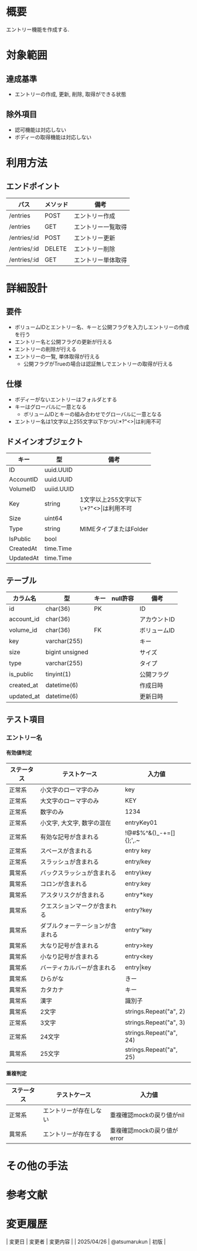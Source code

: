 # 概要

エントリー機能を作成する.

# 対象範囲

## 達成基準

- エントリーの作成, 更新, 削除, 取得ができる状態

## 除外項目

- 認可機能は対応しない
- ボディーの取得機能は対応しない

# 利用方法

## エンドポイント

| パス | メソッド | 備考 |
| --- | --- | --- |
| /entries | POST | エントリー作成 |
| /entries | GET | エントリー一覧取得 |
| /entries/:id | POST | エントリー更新 |
| /entries/:id | DELETE | エントリー削除 |
| /entries/:id | GET | エントリー単体取得 |

# 詳細設計

## 要件

- ボリュームIDとエントリー名、キーと公開フラグを入力しエントリーの作成を行う
- エントリー名と公開フラグの更新が行える
- エントリーの削除が行える
- エントリーの一覧, 単体取得が行える
  - 公開フラグがTrueの場合は認証無しでエントリーの取得が行える

## 仕様

- ボディーがないエントリーはフォルダとする
- キーはグローバルに一意となる
  - ボリュームIDとキーの組み合わせでグローバルに一意となる
- エントリー名は1文字以上255文字以下かつ\\/:*?"<>|は利用不可

## ドメインオブジェクト

| キー | 型 | 備考 |
| --- | --- | --- |
| ID | uuid.UUID | |
| AccountID | uuid.UUID | |
| VolumeID | uuiid.UUID | |
| Key | string | 1文字以上255文字以下<br />\\:*?"<>\|は利用不可 |
| Size | uint64 | |
| Type | string | MIMEタイプまたはFolder |
| IsPublic | bool | |
| CreatedAt | time.Time | |
| UpdatedAt | time.Time | |

## テーブル

| カラム名 | 型 | キー | null許容 | 備考 |
| --- | --- | --- | --- | --- |
| id | char(36) | PK | | ID |
| account_id | char(36) | | | アカウントID |
| volume_id | char(36) | FK | | ボリュームID |
| key | varchar(255) | | | キー |
| size | bigint unsigned | | | サイズ |
| type | varchar(255) | | | タイプ |
| is_public | tinyint(1) | | | 公開フラグ |
| created_at | datetime(6) | | | 作成日時 |
| updated_at | datetime(6) | | | 更新日時 |

## テスト項目

### エントリー名

#### 有効値判定

| ステータス | テストケース | 入力値 |
| --- | --- | --- |
| 正常系 | 小文字のローマ字のみ | key |
| 正常系 | 大文字のローマ字のみ | KEY |
| 正常系 | 数字のみ | 1234 |
| 正常系 | 小文字, 大文字, 数字の混在 | entryKey01 |
| 正常系 | 有効な記号が含まれる | !@#$%^&()_-+=[]{};',.~ |
| 正常系 | スペースが含まれる | entry key |
| 正常系 | スラッシュが含まれる | entry/key |
| 異常系 | バックスラッシュが含まれる | entry\key |
| 異常系 | コロンが含まれる | entry:key |
| 異常系 | アスタリスクが含まれる | entry*key |
| 異常系 | クエスションマークが含まれる | entry?key |
| 異常系 | ダブルクォーテーションが含まれる | entry"key |
| 異常系 | 大なり記号が含まれる | entry>key |
| 異常系 | 小なり記号が含まれる | entry<key |
| 異常系 | バーティカルバーが含まれる | entry\|key |
| 異常系 | ひらがな | きー |
| 異常系 | カタカナ | キー |
| 異常系 | 漢字 | 識別子 |
| 異常系 | 2文字 | strings.Repeat("a", 2) |
| 正常系 | 3文字 | strings.Repeat("a", 3) |
| 正常系 | 24文字 | strings.Repeat("a", 24) |
| 異常系 | 25文字 | strings.Repeat("a", 25) |

#### 重複判定

| ステータス | テストケース | 入力値 |
| --- | --- | --- |
| 正常系 | エントリーが存在しない | 重複確認mockの戻り値がnil |
| 異常系 | エントリーが存在する | 重複確認mockの戻り値がerror |

# その他の手法

# 参考文献

# 変更履歴

| 変更日 | 変更者 | 変更内容 |
| 2025/04/26 | @atsumarukun | 初版 |
